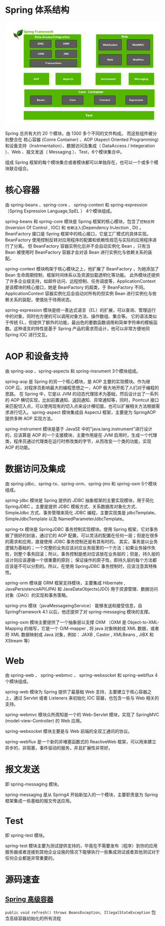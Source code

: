 # Spring 体系结构
![Spring5 模块结构图](https://github.com/ybqdren/spring-framework/blob/my-spring/img/spring%20%E6%A8%A1%E5%9D%97.png)

Spring 总共有大约 20 个模块，由 1300 多个不同的文件构成。
而这些组件被分别整合在 核心容器 (Conre Container) 、AOP (Aspect Oriented Programming)和设备支持（Instrmentation）、数据访问及集成（ DataAccess / Integeration ）、Web 、报文发送（ Messaging ）、Test，6个模块集合中。

组成 Spring 框架的每个模块集合或者模块都可以单独存在，也可以一个或多个模块联合组合。



# 核心容器
由 spring-beans 、spring-core 、 spring-context 和 spring-expression（Spring Expression Language,SpEL ） 4个模块组成。

spring-beans 和 spring-core 模块是 Spring 框架的核心模块，包含了`控制反转`(Inversion Of Control , IOC) 和 `依赖注入`(Dependency InJection , DI) 。
BeanFactory 接口是 Spring 框架中的核心接口，它是工厂模式的具体实现。BeanFactory 使用控制反转对应用程序的配置和依赖性规范与实际的应用程序进行了分离。
但 BeanFactory 容器实例化后并不会自动实例化 Bean ，只有当 Bean 被使用时 BeanFactory 容器才会对该 Bean 进行实例化与依赖关系的装配。


spring-context 模块构架于核心模块之上，他扩展了 BeanFactory ，为她添加了 Bean 生命周期控制、框架时间体系以及资源加载透明化等功能。
此外模块还提供了许多企业级支持，如邮件访问、远程控制、任务调度等，ApplicationContext 是该模块的核心接口，她是 BeanFactory 的超类，于 BeanFactory 不同。
ApplicationContext 容器实例化后会自动对所有的但实例 Bean 进行实例化与依赖关系的装配，使值处于待用状态。


spring-expression 模块是统一表达式语言（EL）的扩展，可以查询、管理运行中的对象，同时也方便的可以调用对象方法、操作数组、集合等。
它的语法类似于传统 EL，但提供了额外的功能，最出色的要数函数调用和简单字符串的模板函数。这种语言的特性是基于 Spring 产品的需求而设计，他可以非常方便地同 Spring IOC 进行交互。



# AOP 和设备支持
由 spring-aop 、spring-aspects 和 spring-insrument 3个模块组成。

spring-aop 是 Spring 的另一个核心模块，是 AOP 主要的实现模块。作为继 OOP 后，对程序员影响最大的编程思想之一，AOP 极大地开拓了人们对于编程的思路。
在 Spring 中，它是以 JVM 的动态代理技术为基础，然后设计出了一系列的 AOP 横切实现，比如前置通知、返回通知、异常通知等，同时，Pointcut 接口来匹配切入点，可以使用现有的切入点来设计横切面，也可以扩展相关方法根据需求进行切入。
spring-aspect 模块集成自 AspectJ 框架，主要是为 SpringAOP 提供多种 AOP 实现方法。

spring-instrument 模块是基于 JavaSE 中的"java.lang.instrument"进行设计的，应该算是 AOP 的一个支援模块，主要作用是在 JVM 启用时，生成一个代理类，程序员通过代理类在运行时修改类的字节，从而改变一个类的功能，实现 AOP 的功能。



# 数据访问及集成
由 spring-jdbc、spring-tx、spring-orm、spring-jms 和 spring-oxm 5个模块组成。


spring-jdbc 模块是 Spring 提供的 JDBC 抽象框架的主要实现模块，用于简化 SpringJDBC 。主要是提供 JDBC 模板方式、关系数据库对象化方式、SimpleJdbc 方式、事务管理来简化 JDBC 编程，主要实现类是 jdbcTemplate、SimpleJdbcTemplate 以及 NamedParameterJdbcTemplate。

spring-tx 模块是 SpringJDBC 事务控制实现模块。使用 Spring 框架，它对事务做了很好的封装，通过它的 AOP 配置，可以灵活的配置在任何一层；但是在很多的需求和应用，直接使用 JDBC 事务控制还是有其有时的。
其实，事务是以业务逻辑为基础的；一个完整的业务应该对应业务层里的一个方法；如果业务操作失败，则整个事务回滚；所以，事务控制是绝对应该放在业务层的；但是，持久层的设计则应该遵循一个很重要的原则；
保证操作的原子性，即持久层的每个方法都应该是不可以分割的。所以，在使用 SpringJDBC 事务控制时，应该注意其特殊性。

spring-orm 模块是 ORM 框架支持模块，主要集成 Hibernate , JavaPersistenceAPI(JPA) 和 JavaDataObjects(JDO) 用于资源管理、数据访问对象（DAO）的实现和事务策略。

spring-jms 模块（javaMessageingService） 能够发送和接受信息，自 SpringFramework 4.1 以后，他还提供了对 spring-messaging 模块的支撑。

spring-oxm 模块主要提供了一个抽象层以支撑 OXM （OXM 是 Object-to-XML-Mapping 的缩写，它是一个 O/M-mapper , 将 java 对象映射成 XML 数据，或者将 XML 数据映射成 Java 对象，例如： JAXB , Castor , XMLBeans , JiBX 和 XStream 等）




# Web
由 spring-web 、 spring-webmvc 、 spring-websocket 和 spring-webflux 4 个模块组成。

spring-web 模块为 Spring 提供了最基础 Web 支持，主要建立于核心容器之上，通过 Servlet 或者 Listeners 来初始化 IOC 容器，也包含一些与 Web 相关的支持。

spring-webmvc 模块众所周知是一个的 Web-Servlet 模块，实现了 SpringMVC (model-view-Controller) 的 Web 应用。

spring-websocket 模块主要是与 Web 前端的全双工通讯的协议。

spring-webflux 是一个新的非堵塞函数式的 ReactiveWeb 框架，可以用来建立异步的，非阻塞，事件驱动的服务，并且扩展性非常好。


# 报文发送
即 spring-messaging 模块。

spring-messaging 是从 Spring4 开始新加入的一个模块，主要职责是为 Spring 框架集成一些基础的报文传送应用。


# Test
即 spring-test 模块。

spring-test 模块主要为测试提供支持的，毕竟在不需要发布（程序）到你的应用服务器或者连接到其他企业设施的情况下能够执行一些集成测试或者其他测试对于任何企业都是非常重要的。


# 源码速查


## [Spring 高级容器](spring-context/src/main/java/org/springframework/context/support/AbstractApplicationContext.java)

`public void refresh() throws BeansException, IllegalStateException`  包含高级容器初始化的所有流程
